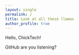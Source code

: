 ```yaml
---
layout: single
permalink: /
title: Look at all these llamas
author_profile: true
---
```


Hello, ChickTech!

GitHub are you listening?
